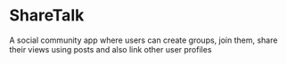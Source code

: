 # ShareTalk
A social community app where users can create groups, join them, share their views using posts and also link other user profiles
